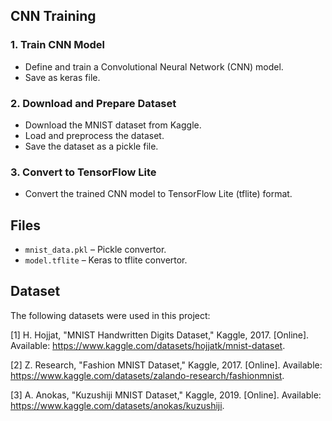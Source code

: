 ## CNN Training 
### 1. Train CNN Model
- Define and train a Convolutional Neural Network (CNN) model.
- Save as keras file.

### 2. Download and Prepare Dataset
- Download the MNIST dataset from Kaggle.
- Load and preprocess the dataset.
- Save the dataset as a pickle file.

### 3. Convert to TensorFlow Lite
- Convert the trained CNN model to TensorFlow Lite (tflite) format.

## Files
- `mnist_data.pkl` – Pickle convertor.
- `model.tflite` – Keras to tflite convertor.

## Dataset
The following datasets were used in this project:

[1] H. Hojjat, "MNIST Handwritten Digits Dataset," Kaggle, 2017. [Online]. Available: https://www.kaggle.com/datasets/hojjatk/mnist-dataset.

[2] Z. Research, "Fashion MNIST Dataset," Kaggle, 2017. [Online]. Available: https://www.kaggle.com/datasets/zalando-research/fashionmnist.

[3] A. Anokas, "Kuzushiji MNIST Dataset," Kaggle, 2019. [Online]. Available: https://www.kaggle.com/datasets/anokas/kuzushiji.
